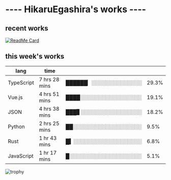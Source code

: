 # ---- HikaruEgashira's works ----

## recent works

[![ReadMe Card](https://github-readme-stats.vercel.app/api/pin/?username=twin-te&repo=twinte-front)](https://github.com/twin-te/twinte-front)

## this week's works

| lang        | time           |                       |        |
| ----------- | -------------- | --------------------- | ------ |
| TypeScript  | 7 hrs 28 mins  | ██████▏░░░░░░░░░░░░░░ |  29.3% |
| Vue.js      | 4 hrs 51 mins  | ████░░░░░░░░░░░░░░░░░ |  19.1% |
| JSON        | 4 hrs 38 mins  | ███▊░░░░░░░░░░░░░░░░░ |  18.2% |
| Python      | 2 hrs 25 mins  | ██░░░░░░░░░░░░░░░░░░░ |   9.5% |
| Rust        | 1 hr 43 mins   | █▍░░░░░░░░░░░░░░░░░░░ |   6.8% |
| JavaScript  | 1 hr 17 mins   | █░░░░░░░░░░░░░░░░░░░░ |   5.1% |

![trophy](https://github-profile-trophy.vercel.app/?username=HikaruEgashira&theme=flat)
